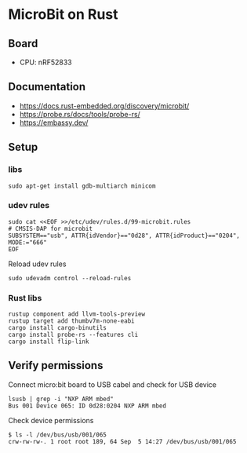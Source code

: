 # MicroBit on Rust

## Board
* CPU: nRF52833

## Documentation

* https://docs.rust-embedded.org/discovery/microbit/
* https://probe.rs/docs/tools/probe-rs/
* https://embassy.dev/

## Setup

### libs

``` console
sudo apt-get install gdb-multiarch minicom
```

### udev rules

``` console
sudo cat <<EOF >>/etc/udev/rules.d/99-microbit.rules
# CMSIS-DAP for microbit
SUBSYSTEM=="usb", ATTR{idVendor}=="0d28", ATTR{idProduct}=="0204", MODE:="666"
EOF
```

Reload udev rules

``` console
sudo udevadm control --reload-rules
```

### Rust libs

``` console
rustup component add llvm-tools-preview
rustup target add thumbv7m-none-eabi
cargo install cargo-binutils
cargo install probe-rs --features cli
cargo install flip-link
```

## Verify permissions

Connect micro:bit board to USB cabel and check for USB device

``` console
lsusb | grep -i "NXP ARM mbed"
Bus 001 Device 065: ID 0d28:0204 NXP ARM mbed
```

Check device permissions

``` console
$ ls -l /dev/bus/usb/001/065
crw-rw-rw-. 1 root root 189, 64 Sep  5 14:27 /dev/bus/usb/001/065
```
